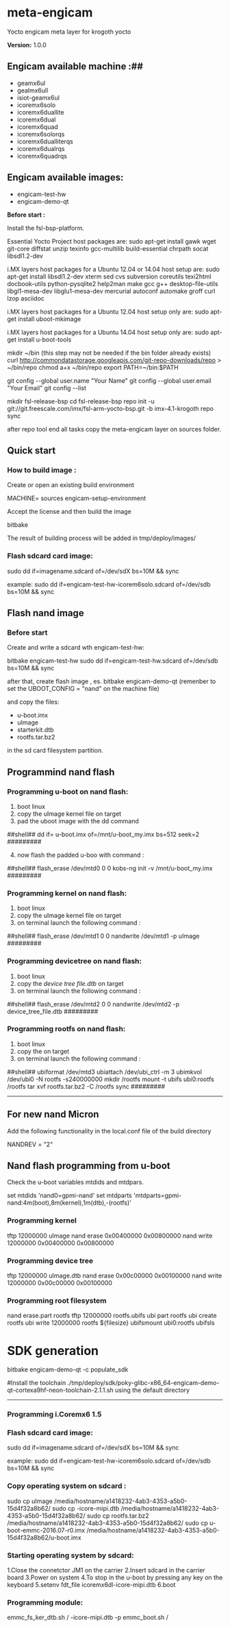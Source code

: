meta-engicam
============

Yocto engicam meta layer for krogoth yocto

__Version:__ 1.0.0

## Engicam available machine :##

* geamx6ul
* gealmx6ull
* isiot-geamx6ul
* icoremx6solo
* icoremx6duallite
* icoremx6dual
* icoremx6quad
* icoremx6solorqs
* icoremx6dualliterqs
* icoremx6dualrqs
* icoremx6quadrqs

## Engicam available images:

* engicam-test-hw
* engicam-demo-qt


__Before start :__

Install the fsl-bsp-platform.

Essential Yocto Project host packages are:
sudo apt-get install gawk wget git-core diffstat unzip texinfo gcc-multilib build-essential chrpath socat libsdl1.2-dev

i.MX layers host packages for a Ubuntu 12.04 or 14.04 host setup are:
sudo apt-get install libsdl1.2-dev xterm sed cvs subversion coreutils texi2html docbook-utils python-pysqlite2 help2man make gcc g++ desktop-file-utils \
libgl1-mesa-dev libglu1-mesa-dev mercurial autoconf automake groff curl lzop asciidoc

i.MX layers host packages for a Ubuntu 12.04 host setup only are:
sudo apt-get install uboot-mkimage

i.MX layers host packages for a Ubuntu 14.04 host setup only are:
sudo apt-get install u-boot-tools

mkdir ~/bin (this step may not be needed if the bin folder already exists)
curl http://commondatastorage.googleapis.com/git-repo-downloads/repo > ~/bin/repo
chmod a+x ~/bin/repo
export PATH=~/bin:$PATH

git config --global user.name "Your Name"
git config --global user.email "Your Email"
git config --list

mkdir fsl-release-bsp
cd fsl-release-bsp
repo init -u git://git.freescale.com/imx/fsl-arm-yocto-bsp.git -b imx-4.1-krogoth
repo sync

after repo tool end all tasks copy the meta-engicam  layer on sources folder.


## Quick start

### How to build image :

Create or open an existing build environment

MACHINE=<icoreM6 machine name> sources engicam-setup-environment <build directory>

Accept the license and then build the image

bitbake <image name>

The result of building process will be added in tmp/deploy/images/<machine name>

### Flash sdcard card image:

sudo dd if=imagename.sdcard of=/dev/sdX  bs=10M && sync

example:
sudo dd if=engicam-test-hw-icorem6solo.sdcard of=/dev/sdb  bs=10M && sync


## Flash nand image


### Before start

Create and write a sdcard wth engicam-test-hw:

bitbake engicam-test-hw
sudo dd if=engicam-test-hw.sdcard of=/dev/sdb  bs=10M && sync

after that, create flash image , es.
bitbake engicam-demo-qt (remenber to set the UBOOT_CONFIG = "nand" on the machine file)

and copy the files:
* u-boot.imx
* uImage
* starterkit.dtb
* rootfs.tar.bz2

in the sd card filesystem partition.

## Programmind nand flash

### Programming u-boot on nand flash:

1. boot linux
2. copy the uImage kernel file on target
3. pad the uboot image with the dd command

##shell##
dd if= u-boot.imx of=/mnt/u-boot_my.imx bs=512 seek=2
#########

4. now flash the padded u-boo with command :

##shell##
flash_erase /dev/mtd0 0 0
kobs-ng init -v /mnt/u-boot_my.imx
#########

### Programming kernel on nand flash:

1. boot linux
2. copy the uImage kernel file on target
3. on terminal launch the following command :

##shell##
flash_erase /dev/mtd1 0 0
nandwrite /dev/mtd1 -p uImage
#########

### Programming devicetree on nand flash:
1. boot linux
2. copy the _device tree file.dtb_ on target
3. on terminal launch the following command :

##shell##
flash_erase /dev/mtd2 0 0
nandwrite /dev/mtd2 -p  device_tree_file.dtb
#########

### Programming rootfs on nand flash:
1. boot linux
2. copy the  on target
3. on terminal launch the following command :

##shell##
ubiformat /dev/mtd3
ubiattach /dev/ubi_ctrl -m 3
ubimkvol /dev/ubi0 -N rootfs -s240000000
mkdir /rootfs
mount -t ubifs ubi0:rootfs /rootfs
tar xvf rootfs.tar.bz2 -C /rootfs
sync
#########

________________________________________________________________________________

## For new nand Micron

Add the following functionality in the local.conf file of the build directory

NANDREV = "2"

## Nand flash programming from u-boot

Check the u-boot variables mtdids and mtdpars.

set mtdids 'nand0=gpmi-nand'
set mtdparts 'mtdparts=gpmi-nand:4m(boot),8m(kernel),1m(dtb),-(rootfs)'

### Programming kernel
tftp 12000000 uImage
nand erase 0x00400000 0x00800000
nand write 12000000 0x00400000 0x00800000

### Programming device tree
tftp 12000000 uImage.dtb
nand erase 0x00c00000 0x00100000
nand write 12000000 0x00c00000 0x00100000

### Programming root filesystem
nand erase.part rootfs
tftp 12000000 rootfs.ubifs
ubi part rootfs
ubi create rootfs
ubi write 12000000 rootfs ${filesize}
ubifsmount ubi0:rootfs
ubifsls

# SDK generation

bitbake engicam-demo-qt -c populate_sdk

#Install the toolchain
./tmp/deploy/sdk/poky-glibc-x86_64-engicam-demo-qt-cortexa9hf-neon-toolchain-2.1.1.sh
using the default directory

________________________________________________________________________________

### Programming i.Coremx6 1.5

### Flash sdcard card image:

sudo dd if=imagename.sdcard of=/dev/sdX  bs=10M && sync

example:
sudo dd if=engicam-test-hw-icorem6solo.sdcard of=/dev/sdb  bs=10M && sync

### Copy operating system on sdcard :
sudo cp uImage /media/hostname/a1418232-4ab3-4353-a5b0-15d4f32a8b62/
sudo cp <machine name>-icore-mipi.dtb /media/hostname/a1418232-4ab3-4353-a5b0-15d4f32a8b62/
sudo cp rootfs.tar.bz2 /media/hostname/a1418232-4ab3-4353-a5b0-15d4f32a8b62/
sudo cp u-boot-emmc-2016.07-r0.imx /media/hostname/a1418232-4ab3-4353-a5b0-15d4f32a8b62/u-boot.imx

### Starting operating system by sdcard:
1.Close the connetctor JM1 on the carrier
2.Insert sdcard in the carrier board
3.Power on system
4.To stop in the u-boot by pressing any key on the keyboard
5.setenv fdt_file icoremx6dl-icore-mipi.dtb
6.boot

### Programming module:
emmc_fs_ker_dtb.sh / <machine name>-icore-mipi.dtb -p
emmc_boot.sh /
 
